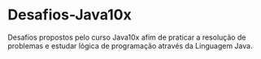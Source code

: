 # Desafios-Java10x
 Desafios propostos pelo curso Java10x afim de praticar a resolução de problemas e estudar lógica de programação através da Linguagem Java.
